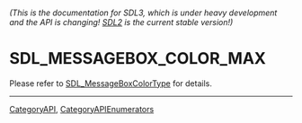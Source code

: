 ###### (This is the documentation for SDL3, which is under heavy development and the API is changing! [SDL2](https://wiki.libsdl.org/SDL2/) is the current stable version!)
# SDL_MESSAGEBOX_COLOR_MAX

Please refer to [SDL_MessageBoxColorType](SDL_MessageBoxColorType) for details.

----
[CategoryAPI](CategoryAPI), [CategoryAPIEnumerators](CategoryAPIEnumerators)

